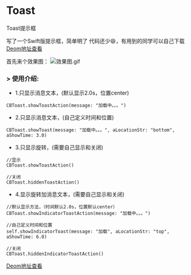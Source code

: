 # Toast
Toast提示框

写了一个Swift版提示框，简单明了 代码还少😄，有用到的同学可以自己下载 [Deom地址查看](https://github.com/bolagong/Toast)

首先来个效果图：   ![效果图.gif](https://upload-images.jianshu.io/upload_images/5261964-8d480d50b71378e1.gif?imageMogr2/auto-orient/strip)


### > 使用介绍:

* 1.只显示消息文本，(默认显示2.0s，位置center)
```
CBToast.showToastAction(message: "加载中。。。")
```

* 2.只显示消息文本，(自己定义时间和位置)
```
CBToast.showToast(message: "加载中。。。", aLocationStr: "bottom", aShowTime: 3.0)
```

* 3.只显示旋转，(需要自己显示和关闭)
```
//显示
CBToast.showToastAction()

//关闭
CBToast.hiddenToastAction()
```

* 4.显示旋转加消息文本，(需要自己显示和关闭)
```
//默认显示方法，（时间默认2.0s，位置默认center）
CBToast.showIndicatorToastAction(message: "加载中。。。")

//自己定义时间和位置
self.showIndicatorToast(message: "加载", aLocationStr: "top", aShowTime: 6.0)

//关闭
CBToast.hiddenIndicatorToastAction()
```

[Deom地址查看](https://github.com/bolagong/Toast)
